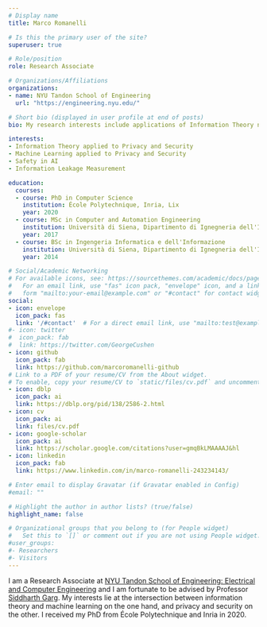 ```yaml
---
# Display name
title: Marco Romanelli

# Is this the primary user of the site?
superuser: true

# Role/position
role: Research Associate

# Organizations/Affiliations
organizations:
- name: NYU Tandon School of Engineering
  url: "https://engineering.nyu.edu/"

# Short bio (displayed in user profile at end of posts)
bio: My research interests include applications of Information Theory notions to Privacy and Security, Safety in AI, Machine Learning and Information Leakage Measurement.

interests:
- Information Theory applied to Privacy and Security
- Machine Learning applied to Privacy and Security
- Safety in AI
- Information Leakage Measurement

education:
  courses:
  - course: PhD in Computer Science
    institution: École Polytechnique, Inria, Lix
    year: 2020
  - course: MSc in Computer and Automation Engineering
    institution: Università di Siena, Dipartimento di Ignegneria dell'Informazione e Scienze Matematiche
    year: 2017
  - course: BSc in Ingengeria Informatica e dell'Informazione
    institution: Università di Siena, Dipartimento di Ignegneria dell'Informazione e Scienze Matematiche
    year: 2014

# Social/Academic Networking
# For available icons, see: https://sourcethemes.com/academic/docs/page-builder/#icons
#   For an email link, use "fas" icon pack, "envelope" icon, and a link in the
#   form "mailto:your-email@example.com" or "#contact" for contact widget.
social:
- icon: envelope
  icon_pack: fas
  link: '/#contact'  # For a direct email link, use "mailto:test@example.org".
#- icon: twitter
#  icon_pack: fab
#  link: https://twitter.com/GeorgeCushen
- icon: github
  icon_pack: fab
  link: https://github.com/marcoromanelli-github
# Link to a PDF of your resume/CV from the About widget.
# To enable, copy your resume/CV to `static/files/cv.pdf` and uncomment the lines below.
- icon: dblp
  icon_pack: ai
  link: https://dblp.org/pid/138/2586-2.html
- icon: cv
  icon_pack: ai
  link: files/cv.pdf
- icon: google-scholar
  icon_pack: ai
  link: https://scholar.google.com/citations?user=gmqBkLMAAAAJ&hl
- icon: linkedin
  icon_pack: fab
  link: https://www.linkedin.com/in/marco-romanelli-243234143/

# Enter email to display Gravatar (if Gravatar enabled in Config)
#email: ""

# Highlight the author in author lists? (true/false)
highlight_name: false

# Organizational groups that you belong to (for People widget)
#   Set this to `[]` or comment out if you are not using People widget.
#user_groups:
#- Researchers
#- Visitors
---
```


I am a Research Associate at [NYU Tandon School of Engineering: Electrical and Computer Engineering](https://engineering.nyu.edu/academics/departments/electrical-and-computer-engineering) and I am fortunate to be advised by Professor [Siddharth Garg](https://wp.nyu.edu/ensure_group/pi/). My interests lie at the intersection between information theory and machine learning on the one hand, and privacy and security on the other. I received my PhD from École Polytechnique and Inria in 2020.
